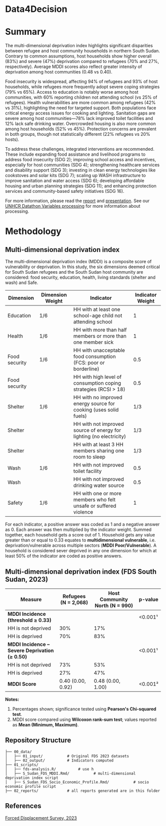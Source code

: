 # Data4Decision

# Summary

The multi-dimensional deprivation index highlights significant disparities between refugee and host community households in northern South Sudan. Contrary to common assumptions, host households show higher overall (83%) and severe (47%) deprivation compared to refugees (70% and 27%, respectively). Average MDDI scores also reflect greater intensity of deprivation among host communities (0.48 vs 0.40).

Food insecurity is widespread, affecting 94% of refugees and 93% of host households, while refugees more frequently adopt severe coping strategies (79% vs 65%). Access to education is notably worse among host communities, with 60% reporting children not attending school (vs 25% of refugees). Health vulnerabilities are more common among refugees (42% vs 31%), highlighting the need for targeted support. Both populations face critical energy access issues for cooking and lighting. Sanitation gaps are severe among host communities—78% lack improved toilet facilities and 12% lack safe drinking water. Overcrowded housing is also more common among host households (52% vs 45%). Protection concerns are prevalent in both groups, though not statistically different (22% refugees vs 20% hosts).

To address these challenges, integrated interventions are recommended. These include expanding food assistance and livelihood programs to address food insecurity (SDG 2); improving school access and incentives, especially for host communities (SDG 4); strengthening healthcare services and disability support (SDG 3); investing in clean energy technologies like cookstoves and solar kits (SDG 7); scaling up WASH infrastructure to improve sanitation and water access (SDG 6); developing affordable housing and urban planning strategies (SDG 11); and enhancing protection services and community-based safety initiatives (SDG 16).

For more information, please read the [report](https://kcgu.my.canva.site/d4d-document) and [presentation](https://kcgu.my.canva.site/d4d-document).
See our [UNHCR Datathon Variables processing](https://docs.google.com/spreadsheets/d/1ngZNo3-7pmkwSU-na2tYcV15wzFMzmqkaXDWh71j3GM/edit?usp=sharing) for more information about processing.
# Methodology

## Multi-dimensional deprivation index
The multi-dimensional deprivation index (MDDI) is a composite score of vulnerability or deprivation.
In this study, the six dimensions deemed critical for South Sudan refugees and the South Sudan host community are considered: food security, education, health, living standards (shelter and wash) and Safe.

| Dimension     | Dimension Weight | Indicator                                                                                                                  | Indicator Weight |
|---------------|------------------|-----------------------------------------------------------------------------------------------------------------------------|------------------|
| Education     | 1/6              | HH with at least one school-age child not attending school       | 1                |
| Health        | 1/6              | HH with more than half members or more than one member sick                                                                | 1                |
| Food security | 1/6              | HH with unacceptable food consumption (FCS: poor or borderline)                                                            | 0.5              |
| Food security |                  | HH with high level of consumption coping strategies (RCSI > 18)                                                            | 0.5              |
| Shelter       | 1/6              | HH with no improved energy source for cooking (uses solid fuels)                                                           | 1/3              |
| Shelter       |                  | HH with not improved source of energy for lighting (no electricity)                                                        | 1/3              |
| Shelter       |                  | HH with at least 3 HH members sharing one room to sleep           | 1/3              |
| Wash          | 1/6              | HH with not improved toilet facility                                                                                       | 0.5              |
| Wash          |                  | HH with not improved drinking water source                                                                                 | 0.5              |
| Safety        | 1/6              | HH with one or more members who felt unsafe or suffered violence                                                           | 1                |


For each indicator, a positive answer was coded as 1 and a negative answer as 0. Each answer was then multiplied by the indicator weight.
Summed together, each household gets a score out of 1.
Household gets any value greater than or equal to 0.33 equates to **multidimensional vulnerable**, i.e. deprivation/vulnerable across multiple sectors (**MDDI Poor/Vulnerable**).
A household is considered sever deprived in any one dimension for which at least 50% of the indicator are coded as positive answers.

## Multi-dimensional deprivation index (FDS South Sudan, 2023)

| Measure                                        | Refugees (N = 2,068) | Host Community North (N = 990) | p-value   |
|-----------------------------------------------|------------------------|----------------------------------|-----------|
| **MDDI Incidence (threshold ≥ 0.33)**         |                        |                                  | <0.001¹   |
| HH is not deprived                            | 30%                   | 17%                              |           |
| HH is deprived                                | 70%                   | 83%                              |           |
| **MDDI Incidence – Severe Deprivation (≥ 0.50)** |                        |                                  | <0.001¹   |
| HH is not deprived                            | 73%                   | 53%                              |           |
| HH is deprived                                | 27%                   | 47%                              |           |
| **MDDI Score**                                 | 0.40 (0.00, 0.92)     | 0.48 (0.00, 1.00)                | <0.001²   |

**Notes:**

1. Percentages shown; significance tested using **Pearson's Chi-squared test**.  
2. MDDI score compared using **Wilcoxon rank-sum test**; values reported as **Mean (Minimum, Maximum)**.




## Repository Structure
```
├── 00_data/
│   ├── 01_input/           # Original FDS 2023 datasets
│   ├── 02_output/          # Indicators computed
├── 01_scripts/
│   ├── fds-analysis.R/          # use h
│   ├── S_Sudan_FDS_MDDI.Rmd/           # multi-dimensional deprivation index script
│   ├── S_Sudan_FDS_Socio_Economic_Profile.Rmd/           # socio economic profile script
├── 02_reports/             # all reports generated are in this folder

```
 
## References

[Forced Displacement Survey, 2023](https://microdata.unhcr.org/index.php/catalog/1175)
